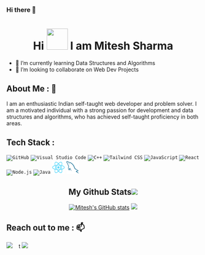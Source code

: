 ### Hi there  👋

# <div align="center"> Hi <img src = "https://user-images.githubusercontent.com/78593368/119226953-4de77600-bb29-11eb-8d16-9479fa967348.gif" width="55px" height="55px"> I am Mitesh Sharma</div>

- 🌱 I’m currently learning Data Structures and Algorithms
- 👯 I’m looking to collaborate on Web Dev Projects

## **About Me :** 👦
I am an enthusiastic Indian self-taught web developer and problem solver. I am a motivated individual with a strong passion for development and data structures and algorithms, who has achieved self-taught proficiency in both areas.
## **Tech Stack :**
<!-- -->
<code><img height="33" src="https://user-images.githubusercontent.com/25181517/192108374-8da61ba1-99ec-41d7-80b8-fb2f7c0a4948.png" alt="GitHub" title="GitHub" /></code>
	<code><img height="33" src="https://user-images.githubusercontent.com/25181517/192108891-d86b6220-e232-423a-bf5f-90903e6887c3.png" alt="Visual Studio Code" title="Visual Studio Code" /></code>
	<code><img height="33" src="https://user-images.githubusercontent.com/25181517/192106073-90fffafe-3562-4ff9-a37e-c77a2da0ff58.png" alt="C++" title="C++" /></code>
	<code><img height="33" src="https://user-images.githubusercontent.com/25181517/202896760-337261ed-ee92-4979-84c4-d4b829c7355d.png" alt="Tailwind CSS" title="Tailwind CSS" /></code>
	<code><img height="33" src="https://user-images.githubusercontent.com/25181517/117447155-6a868a00-af3d-11eb-9cfe-245df15c9f3f.png" alt="JavaScript" title="JavaScript" /></code>
	<code><img height="33" src="https://user-images.githubusercontent.com/25181517/183897015-94a058a6-b86e-4e42-a37f-bf92061753e5.png" alt="React" title="React" /></code>
	<code><img height="33" src="https://user-images.githubusercontent.com/25181517/183568594-85e280a7-0d7e-4d1a-9028-c8c2209e073c.png" alt="Node.js" title="Node.js" /></code>
 	<code><img height="33" src="https://user-images.githubusercontent.com/25181517/192106073-90fffafe-3562-4ff9-a37e-c77a2da0ff58.png" alt="Java" title="Java" /></code>
<code>[<img height ="33" src ="https://raw.githubusercontent.com/devicons/devicon/2ae2a900d2f041da66e950e4d48052658d850630/icons/react/react-original.svg">](https://reactjs.org/)</code>
<code>[<img height ="33" src ="https://raw.githubusercontent.com/devicons/devicon/2ae2a900d2f041da66e950e4d48052658d850630/icons/mysql/mysql-original.svg">](https://www.mysql.com/)</code>


<h2 align="center">
  My Github Stats<img src="https://media.giphy.com/media/VgCDAzcKvsR6OM0uWg/giphy.gif" width="50">
</h2>
<div align = "center">
  
[![Mitesh's GitHub stats](https://github-readme-stats.vercel.app/api?username=mitesh-sharma&theme=radical)](https://github.com/mitesh-sharma/github-readme-stats)
  <img src = "https://github-readme-streak-stats.herokuapp.com/?user=mitesh-sharma&line_height=40&theme=dark">
</div>

## **Reach out to me :** 📫
  <p>
    <a target="_blank"href="https://www.linkedin.com/in/mitesh-sharma-b02248214/"><img src="https://img.shields.io/badge/linkedin-%230077B5.svg?&style=for-the-badge&logo=linkedin&logoColor=white" /></a>&nbsp;&nbsp;&nbsp;&nbsp;t
    <a href="mailto: miteshsharma63114@gmail.com"><img src="https://img.shields.io/badge/gmail-%23D14836.svg?&style=for-the-badge&logo=gmail&logoColor=white" /></a>&nbsp;&nbsp;&nbsp;&nbsp;
</p>
